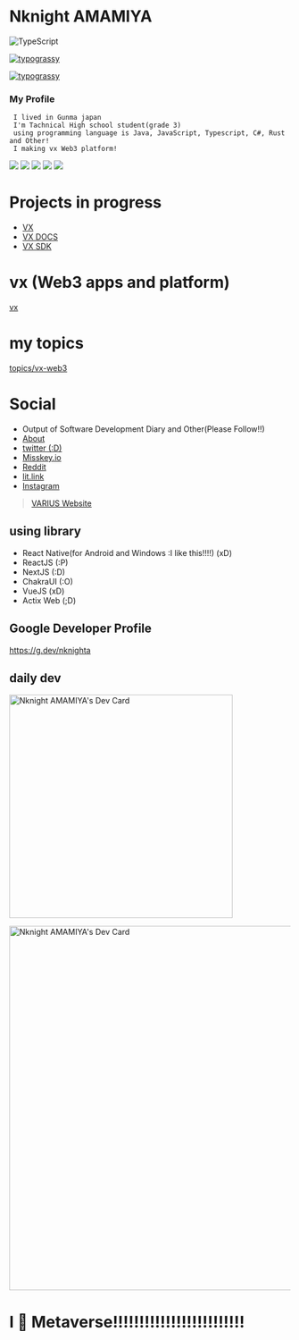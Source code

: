 
# Nknight AMAMIYA
![TypeScript](https://github.com/nknighta/NknightA/assets/88763245/54268ea4-b6c8-4144-b111-60596d23ab0b)

[![typograssy](
https://typograssy.deno.dev/api?text=(%E3%83%BB%E5%8F%A3%E3%83%BB)(%E3%83%BB%E5%8F%A3%E3%83%BB)(%E3%83%BB%E5%8F%A3%E3%83%BB)(%E3%83%BB%E5%8F%A3%E3%83%BB)(%E3%83%BB%E5%8F%A3%E3%83%BB)(%E3%83%BB%E5%8F%A3%E3%83%BB)(%E3%83%BB%E5%8F%A3%E3%83%BB)(%E3%83%BB%E5%8F%A3%E3%83%BB)(%E3%83%BB%E5%8F%A3%E3%83%BB)(%E3%83%BB%E5%8F%A3%E3%83%BB)(%E3%83%BB%E5%8F%A3%E3%83%BB)(%E3%83%BB%E5%8F%A3%E3%83%BB)(%E3%83%BB%E5%8F%A3%E3%83%BB)(%E3%83%BB%E5%8F%A3%E3%83%BB)&l0=000000&l1=e9d09b&l2=c4a140&l3=a16330&l4=ff7300&bg=000000&frame=ffffff&speed=78)](https://github.com/kawarimidoll/typograssy)

[![typograssy](https://typograssy.deno.dev/api?text=(%5E%E5%8F%A3%5E%20)(%E3%83%BB%E5%8F%A3%E3%83%BB%20)(%E3%80%82%E5%8F%A3%E3%80%82)(-%E5%8F%A3-)&l0=000000&l1=ff4400&l2=ff5500&l3=ff5500&l4=ff5500&bg=000000&speed=78)](https://github.com/kawarimidoll/typograssy)

### My Profile
     I lived in Gunma japan
     I'm Tachnical High school student(grade 3)
     using programming language is Java, JavaScript, Typescript, C#, Rust and Other!
     I making vx Web3 platform!


![](http://github-profile-summary-cards.vercel.app/api/cards/profile-details?username=nknighta&theme=nightowl)
![](http://github-profile-summary-cards.vercel.app/api/cards/productive-time?username=nknighta&theme=nightowl&utcOffset=8)
![](http://github-profile-summary-cards.vercel.app/api/cards/most-commit-language?username=nknighta&theme=nightowl)
![](http://github-profile-summary-cards.vercel.app/api/cards/repos-per-language?username=nknighta&theme=nightowl)
![](http://github-profile-summary-cards.vercel.app/api/cards/stats?username=nknighta&theme=nightowl)

# Projects in progress
- [VX](https://github.com/nknighta/vx)
- [VX DOCS](https://github.com/nknighta/vx-docs)
- [VX SDK](https://github.com/nknighta/vx-sdk)

# vx (Web3 apps and platform)
[vx](https://github.com/nknighta?tab=repositories&q=vx)

# my topics
[topics/vx-web3](https://github.com/topics/vx-web3)

# Social
-  Output of Software Development Diary and Other(Please Follow!!)
- [About](https://nknighta.github.io/)
- [twitter (:D)](https://x.com/ama_dev_1)
- [Misskey.io](https://misskey.io/@nknighta)
- [Reddit](https://www.reddit.com/user/nknight_amamiya)
- [lit.link](https://lit.link/nknighta)
- [Instagram](https://www.instagram.com/ama_p0627)
> [VARIUS Website](https://varius.technology/)
## using library
  - React Native(for Android and Windows :I like this!!!!) (xD)
  - ReactJS (:P)
  - NextJS (:D)
  - ChakraUI (:O)
  - VueJS (xD)
  - Actix Web (;D)
## Google Developer Profile
https://g.dev/nknighta

## daily dev
<a href="https://app.daily.dev/amamiya_dev"><img src="https://api.daily.dev/devcards/a0f3b3e69e1443f98b982f16a0ccad33.png?r=3ra" width="400" alt="Nknight AMAMIYA's Dev Card"/></a>

<img src="https://api.daily.dev/devcards/v2/MI3SXDlPXVprhxENMIaYg.png?type=wide&r=vo2" width="652" alt="Nknight AMAMIYA's Dev Card"/>

# I 💓 Metaverse!!!!!!!!!!!!!!!!!!!!!!!!!
